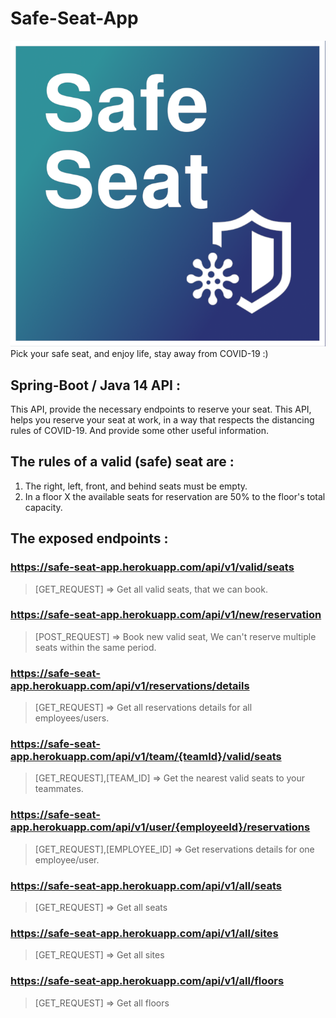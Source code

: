 # Safe-Seat-App
![App Logo](/logo/safe-seat-logo.png)
Pick your safe seat, and enjoy life, stay away from COVID-19 :)



## Spring-Boot / Java 14 API :
This API, provide the necessary endpoints to reserve your seat.
This API, helps you reserve your seat at work, in a way that respects the distancing rules of COVID-19. And provide some other useful information.



## The rules of a valid (safe) seat are :
1. The right, left, front, and behind seats must be empty.
2. In a floor X the available seats for reservation are 50% to the floor's total capacity.



## The exposed endpoints :
### https://safe-seat-app.herokuapp.com/api/v1/valid/seats
> [GET_REQUEST] => Get all valid seats, that we can book.

### https://safe-seat-app.herokuapp.com/api/v1/new/reservation
> [POST_REQUEST] => Book new valid seat, We can't reserve multiple seats within the same period.

### https://safe-seat-app.herokuapp.com/api/v1/reservations/details
> [GET_REQUEST] => Get all reservations details for all employees/users.

### https://safe-seat-app.herokuapp.com/api/v1/team/{teamId}/valid/seats
> [GET_REQUEST],[TEAM_ID] => Get the nearest valid seats to your teammates.

### https://safe-seat-app.herokuapp.com/api/v1/user/{employeeId}/reservations
> [GET_REQUEST],[EMPLOYEE_ID] => Get reservations details for one employee/user.

### https://safe-seat-app.herokuapp.com/api/v1/all/seats
> [GET_REQUEST] => Get all seats

### https://safe-seat-app.herokuapp.com/api/v1/all/sites
> [GET_REQUEST] => Get all sites

### https://safe-seat-app.herokuapp.com/api/v1/all/floors
> [GET_REQUEST] => Get all floors
